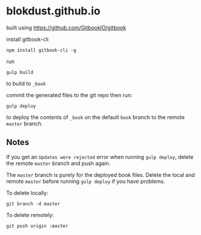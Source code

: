 # blokdust.github.io

built using https://github.com/GitbookIO/gitbook

install gitbook-cli

	npm install gitbook-cli -g
	
run 

	gulp build
	
to build to `_book`

commit the generated files to the git repo then run:

	gulp deploy
	
to deploy the contents of `_book` on the default `book` branch to the remote `master` branch.

## Notes

If you get an `Updates were rejected` error when running `gulp deploy`, delete the remote `master` branch and push again.

The `master` branch is purely for the deployed book files. Delete the local and remote `master` before running `gulp deploy` if you have problems.

To delete locally:

	git branch -d master

To delete remotely:

	git push origin :master